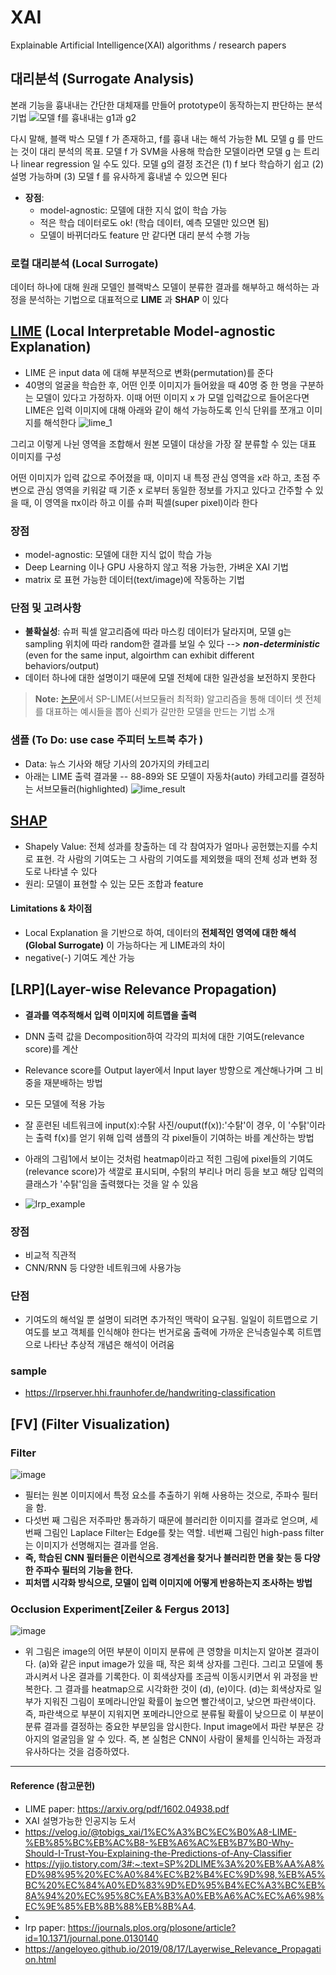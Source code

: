 

# XAI
Explainable Artificial Intelligence(XAI) algorithms / research papers

## 대리분석 (Surrogate Analysis)
본래 기능을 흉내내는 간단한 대체재를 만들어 prototype이 동작하는지 판단하는 분석기법
![모델 f를 흉내내는 g1과 g2](https://github.com/sooeun67/xai/blob/main/images/surrogate_analysis.png)

다시 말해, 블랙 박스 모델 f 가 존재하고, f를 흉내 내는 해석 가능한 ML 모델 g 를 만드는 것이 대리 분석의 목표. 모델 f 가 SVM을 사용해 학습한 모델이라면 모델 g 는 트리나 linear regression 일 수도 있다. 모델 g의 결정 조건은 (1) f 보다 학습하기 쉽고 (2) 설명 가능하며 (3) 모델 f 를 유사하게 흉내낼 수 있으면 된다

- **장점**:
	- model-agnostic: 모델에 대한 지식 없이 학습 가능
	- 적은 학습 데이터로도 ok! (학습 데이터, 예측 모델만 있으면 됨)
	- 모델이 바뀌더라도 feature 만 같다면 대리 분석 수행 가능

### 로컬 대리분석 (Local Surrogate)
데이터 하나에 대해 원래 모델인 블랙박스 모델이 분류한 결과를 해부하고 해석하는 과정을 분석하는 기법으로 대표적으로 **LIME** 과 **SHAP** 이 있다

## [LIME](https://github.com/marcotcr/lime) (Local Interpretable Model-agnostic Explanation)

- LIME 은 input data 에 대해 부분적으로 변화(permutation)를 준다
- 40명의 얼굴을 학습한 후, 어떤 인풋 이미지가 들어왔을 때 40명 중 한 명을 구분하는 모델이 있다고 가정하자. 이때 어떤 이미지 x 가 모델 입력값으로 들어온다면 LIME은 입력 이미지에 대해 아래와 같이 해석 가능하도록 인식 단위를 쪼개고 이미지를 해석한다
![lime_1](https://github.com/sooeun67/xai/blob/main/images/lime_1.png)

그리고 이렇게 나뉜 영역을 조합해서 원본 모델이 대상을 가장 잘 분류할 수 있는 대표 이미지를 구성

어떤 이미지가 입력 값으로 주어졌을 때, 이미지 내 특정 관심 영역을 x라 하고, 초점 주변으로 관심 영역을 키워갈 때 기준 x 로부터 동일한 정보를 가지고 있다고 간주할 수 있을 때, 이 영역을 πx​이라 하고 이를 슈퍼 픽셀(super pixel)이라 한다


### 장점
- model-agnostic: 모델에 대한 지식 없이 학습 가능
- Deep Learning 이나 GPU 사용하지 않고 적용 가능한, 가벼운 XAI 기법
- matrix 로 표현 가능한 데이터(text/image)에 작동하는 기법

### 단점 및 고려사항
- **불확실성**: 슈퍼 픽셀 알고리즘에 따라 마스킹 데이터가 달라지며, 모델 g는 sampling 위치에 따라 random한 결과를 보일 수 있다 --> ***non-deterministic*** (even for the same input, algoirthm can exhibit different behaviors/output)
- 데이터 하나에 대한 설명이기 때문에 모델 전체에 대한 일관성을 보전하지 못한다
> **Note:** [논문](https://arxiv.org/pdf/1602.04938.pdf)에서 SP-LIME(서브모듈러 최적화) 알고리즘을 통해 데이터 셋 전체를 대표하는  예시들을 뽑아 신뢰가 갈만한 모델을 만드는 기법 소개


### 샘플 (To Do: use case  주피터 노트북 추가 )
- Data: 뉴스 기사와 해당 기사의 20가지의 카테고리
- 아래는 LIME 출력 결과물
--  88-89와 SE 모델이 자동차(auto) 카테고리를 결정하는 서브모듈러(highlighted)
![lime_result](https://github.com/sooeun67/xai/blob/main/images/lime_result.png)

## [SHAP](https://github.com/slundberg/shap)
- Shapely Value: 전체 성과를 창출하는 데 각 참여자가 얼마나 공헌했는지를 수치로 표현. 각 사람의 기여도는 그 사람의 기여도를 제외했을 때의 전체 성과 변화 정도로 나타낼 수 있다
- 원리: 모델이 표현할 수 있는 모든 조합과 feature 




#### Limitations & 차이점
- Local Explanation 을 기반으로 하여, 데이터의 **전체적인 영역에 대한 해석(Global Surrogate)** 이 가능하다는 게 LIME과의 차이
- negative(-) 기여도 계산 가능 

## [LRP](Layer-wise Relevance Propagation)
- **결과를 역추적해서 입력 이미지에 히트맵을 출력**
- DNN 출력 값을 Decomposition하여 각각의 피처에 대한 기여도(relevance score)를 계산
-  Relevance score를 Output layer에서 Input layer 방향으로 계산해나가며 그 비중을 재분배하는 방법
- 모든 모델에 적용 가능

- 잘 훈련된 네트워크에 input(x):수탉 사진/ouput(f(x)):'수탉'이 경우, 이 '수탉'이라는 출력 f(x)를 얻기 위해 입력 샘플의 각 pixel들이 기여하는 바를 계산하는 방법
- 아래의 그림1에서 보이는 것처럼 heatmap이라고 적힌 그림에 pixel들의 기여도(relevance score)가 색깔로 표시되며, 수탉의 부리나 머리 등을 보고 해당 입력의 클래스가 '수탉'임을 출력했다는 것을 알 수 있음
- ![lrp_example](https://user-images.githubusercontent.com/12220234/142083511-32da108a-b6d5-4827-879a-00e89f55238a.png)

### 장점
- 비교적 직관적
- CNN/RNN 등 다양한 네트워크에 사용가능 

### 단점
- 기여도의 해석일 뿐 설명이 되려면 추가적인 맥락이 요구됨. 일일이 히트맵으로 기여도를 보고 객체를 인식해야 한다는 번거로움
출력에 가까운 은닉층일수록 히트맵으로 나타난 추상적 개념은 해석이 어려움

### sample
- https://lrpserver.hhi.fraunhofer.de/handwriting-classification

## [FV] (Filter Visualization)

### Filter
![image](https://user-images.githubusercontent.com/12220234/142094772-7d22112a-fe88-4fa3-ae42-bf14a74e7d75.png)
- 필터는 원본 이미지에서 특정 요소를 추출하기 위해 사용하는 것으로, 주파수 필터을 함.
- 다섯번 째 그림은 저주파만 통과하기 때문에 블러리한 이미지를 결과로 얻으며, 세번째 그림인 Laplace Filter는 Edge를 찾는 역할. 네번째 그림인 high-pass filter는 이미지가 선명해지는 결과를 얻음.
- **즉, 학습된 CNN 필터들은 이런식으로 경계선을 찾거나 블러리한 면을 찾는 등 다양한 주파수 필터의 기능을 한다.**
- **피처맵 시각화 방식으로, 모델이 입력 이미지에 어떻게 반응하는지 조사하는 방법**

### Occlusion Experiment[Zeiler & Fergus 2013]
![image](https://user-images.githubusercontent.com/12220234/142085160-81dd04e3-489a-4dc5-9aa0-af6f067cc23d.png)
- 위 그림은 image의 어떤 부분이 이미지 분류에 큰 영향을 미치는지 알아본 결과이다. (a)와 같은 input image가 있을 때, 작은 회색 상자를 그린다. 그리고 모델에 통과시켜서 나온 결과를 기록한다. 이 회색상자를 조금씩 이동시키면서 위 과정을 반복한다. 그 결과를 heatmap으로 시각화한 것이 (d), (e)이다. (d)는 회색상자로 일부가 지워진 그림이 포메라니안일 확률이 높으면 빨간색이고, 낮으면 파란색이다. 즉, 파란색으로 부분이 지워지면 포메라니안으로 분류될 확률이 낮으므로 이 부분이 분류 결과를 결정하는 중요한 부분임을 암시한다. Input image에서 파란 부분은 강아지의 얼굴임을 알 수 있다. 즉, 본 실험은 CNN이 사람이 물체를 인식하는 과정과 유사하다는 것을 검증하였다.

-------
#### Reference (참고문헌)
- LIME paper: https://arxiv.org/pdf/1602.04938.pdf
- XAI 설명가능한 인공지능 도서
- https://velog.io/@tobigs_xai/1%EC%A3%BC%EC%B0%A8-LIME-%EB%85%BC%EB%AC%B8-%EB%A6%AC%EB%B7%B0-Why-Should-I-Trust-You-Explaining-the-Predictions-of-Any-Classifier
- https://yjjo.tistory.com/3#:~:text=SP%2DLIME%3A%20%EB%AA%A8%ED%98%95%20%EC%A0%84%EC%B2%B4%EC%9D%98,%EB%A5%BC%20%EC%84%A0%ED%83%9D%ED%95%B4%EC%A3%BC%EB%8A%94%20%EC%95%8C%EA%B3%A0%EB%A6%AC%EC%A6%98%EC%9E%85%EB%8B%88%EB%8B%A4.
- 
- lrp paper: https://journals.plos.org/plosone/article?id=10.1371/journal.pone.0130140
- https://angeloyeo.github.io/2019/08/17/Layerwise_Relevance_Propagation.html

